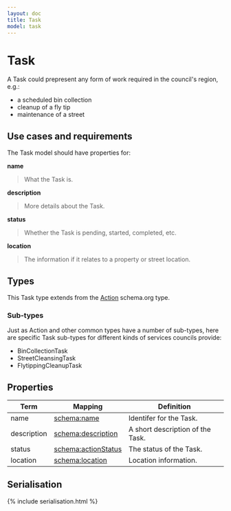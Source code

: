 ```yaml
---
layout: doc
title: Task
model: task
---
```


# Task

A Task could prepresent any form of work required in the council's region, e.g.:

* a scheduled bin collection
* cleanup of a fly tip
* maintenance of a street


## Use cases and requirements

The Task model should have properties for:

**name**

> What the Task is.

**description**

> More details about the Task.

**status**

> Whether the Task is pending, started, completed, etc.

**location**

> The information if it relates to a property or street location.


## Types

This Task type extends from the [Action](http://schema.org/Action) schema.org type.


### Sub-types

Just as Action and other common types have a number of sub-types, here are specific Task sub-types for different kinds of services councils provide:

* BinCollectionTask
* StreetCleansingTask
* FlytippingCleanupTask


## Properties

Term     | Mapping | Definition
---------|---------|-----------
name | [schema:name](http://schema.org/name) | Identifer for the Task.
description | [schema:description](https://schema.org/description) | A short description of the Task.
status | [schema:actionStatus](http://schema.org/actionStatus) | The status of the Task.
location | [schema:location](http://schema.org/location) | Location information.


## Serialisation

{% include serialisation.html %}




